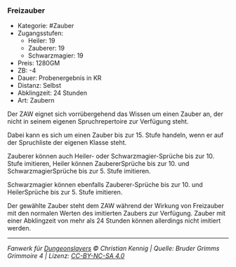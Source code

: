 ### Freizauber

- Kategorie: #Zauber
- Zugangsstufen:
  - Heiler: 19
  - Zauberer: 19
  - Schwarzmagier: 19
- Preis: 1280GM
- ZB: -4
- Dauer: Probenergebnis in KR
- Distanz: Selbst
- Abklingzeit: 24 Stunden
- Art: Zaubern

Der ZAW eignet sich vorrübergehend das Wissen um einen Zauber an, der nicht in seinem eigenen Spruchrepertoire zur Verfügung steht.

Dabei kann es sich um einen Zauber bis zur 15. Stufe handeln, wenn er auf der Spruchliste der eigenen Klasse steht.

Zauberer können auch Heiler- oder Schwarzmagier-Sprüche bis zur 10. Stufe imitieren, Heiler können ZaubererSprüche bis zur 10. und SchwarzmagierSprüche bis zur 5. Stufe imitieren.

Schwarzmagier können ebenfalls Zauberer-Sprüche bis zur 10. und HeilerSprüche bis zur 5. Stufe imitieren.

Der gewählte Zauber steht dem ZAW während der Wirkung von Freizauber mit den normalen Werten des imitierten Zaubers zur Verfügung. Zauber mit einer Abklingzeit von mehr als 24 Stunden können allerdings nicht imitiert werden.

---

_Fanwerk für [Dungeonslayers](https://www.dungeonslayers.net/) © Christian Kennig | Quelle: Bruder Grimms Grimmoire 4 | Lizenz: [CC-BY-NC-SA 4.0](https://creativecommons.org/licenses/by-nc-sa/4.0/deed.de)_
